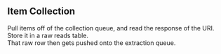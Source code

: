 Item Collection
---------------

Pull items off of the collection queue, and read the response of the URI.
Store it in a raw reads table.  
That raw row then gets pushed onto the extraction queue.  
